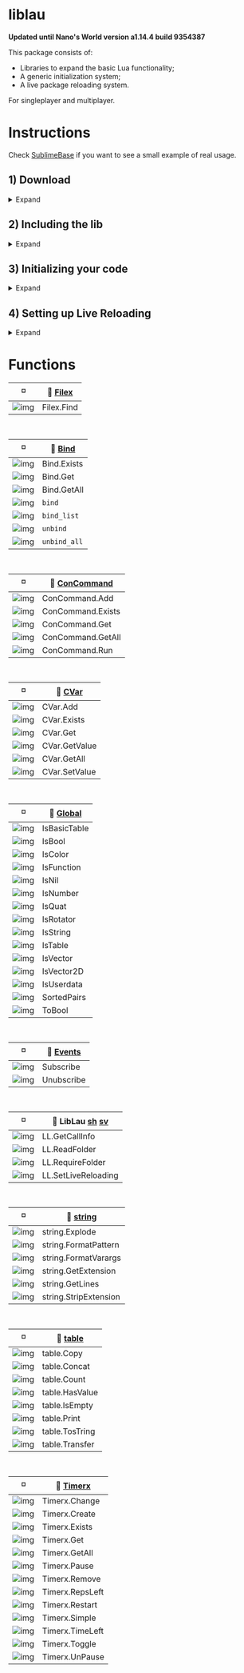 # liblau

**Updated until Nano's World version a1.14.4 build 9354387**

This package consists of:

  - Libraries to expand the basic Lua functionality;
  - A generic initialization system;
  - A live package reloading system.

For singleplayer and multiplayer.

# Instructions

Check [SublimeBase](https://github.com/Xalalau/SublimeBase) if you want to see a small example of real usage.

## 1) Download

<details>
<summary>Expand</summary><p>
Clone or download the lib, place it in your server Packages directory and rename the folder to "liblau".

```sh
git clone https://github.com/Xalalau/liblau.git
```

![image](https://user-images.githubusercontent.com/5098527/187351046-dc71d025-12ba-4882-9ae1-596449e5dc9c.png)
</p></details>

## 2) Including the lib

<details>
<summary>Expand</summary><p>
Just include the code in another package like this:

1. Choose a package or create a new one, like ``Packages/MyPack``
1. Open or create and open ``Packages/MyPack/Shared/Index.lua``
1. Write ``Call Package.RequirePackage("liblau")`` at the top of the file and save it

![image](https://user-images.githubusercontent.com/5098527/187350946-5ccfff73-af29-4b9f-a263-9a47950af288.png)

At this point all liblau's functions are already accessible on your package. Check the console after reloading the packages/game:

![image](https://user-images.githubusercontent.com/5098527/187351831-33861c2a-538f-460e-8acf-9c31f3719194.png)

</p></details>

## 3) Initializing your code

<details>
<summary>Expand</summary><p>
You can simply write your code as usual, but if you want to give a try there's a included loading system that's pretty straight forward.

All you need to do is set up your file structure following this logic:
> - /Server/Lib1.lua
> - /Server/Subfolder/ICanSafelyAccessLib1GlobalVariables.lua
> - /Server/Subfolder/Zz_ImTheLastFileBecauseOfTheAlphabeticalOrder.lua

E.g.

![image](https://user-images.githubusercontent.com/5098527/187353323-7e503e2c-4ac8-47f9-8518-a4c4b65f8c09.png)

And add this line to Index.lua (in this case on the server):
> LL.RequireScope(Package.GetFiles())

![image](https://user-images.githubusercontent.com/5098527/187351578-b7e7d279-24d0-4d36-97b8-818ce81e220f.png)

That's it! Reload the packages/game and check the console:

![image](https://user-images.githubusercontent.com/5098527/187355045-605ca08e-ad10-48b5-bc81-7bd4a68f28a1.png)

You can also set up a folder structure like this:
> - Packages/MyPack/Shared/IncludeMe
> - Packages/MyPack/Shared/IgnoreMe

And selectively load it (in this case on the Index.lua from the shared scope):
> LL.RequireFolder("IncludeMe", Package.GetFiles())
</p></details>

## 4) Setting up Live Reloading

<details>
<summary>Expand</summary><p>
To facilitate development you can configure some folders to reload the packages if any file inside them is updated. This procedure is always set up on the server side.

1. Choose a folder like ``Scope/MyAddon``. e.g _Client/FlyingCars_
1. Open or create and open ``Server/Index.lua``
1. Call ``LL.SetLiveReloading("Client", "MyAddon", Package.GetFiles())``. e.g _LL.SetLiveReloading("Client", "FlyingCars", Package.GetFiles())_

The available scope options are "Shared", "Server", "Client" and "All". "All" is a shortcut to configure all the scopes at once.

E.g.

![image](https://user-images.githubusercontent.com/5098527/187356233-0ad2bd5e-f267-425d-835e-79784460791a.png)

![image](https://user-images.githubusercontent.com/5098527/187356453-31a43243-2020-4974-a54d-1effdb6444bb.png)

</p></details>

# Functions

<!---
  Shared: https://i.imgur.com/jsK5p2b.png
  Server: https://i.imgur.com/0QDsDU6.png
  Client: https://i.imgur.com/NTaK5Vd.png

  Shared Command: https://i.imgur.com/sNwqGrO.png
  Server Command: https://i.imgur.com/18cor6U.png
  Client Command: https://i.imgur.com/DEGvkBi.png
 --->

:white_medium_small_square: | 🔗 [Filex](https://github.com/Xalalau/liblau/blob/master/Shared/libs/sub/Filex.lua)
------------ | -------------
![img](https://i.imgur.com/jsK5p2b.png) | Filex.Find

<br/>

:white_medium_small_square: | 🔗 [Bind](https://github.com/Xalalau/liblau/blob/master/Client/libs/Bind.lua)
------------ | -------------
![img](https://i.imgur.com/NTaK5Vd.png) | Bind.Exists
![img](https://i.imgur.com/NTaK5Vd.png) | Bind.Get
![img](https://i.imgur.com/NTaK5Vd.png) | Bind.GetAll
![img](https://i.imgur.com/DEGvkBi.png) | ```bind```
![img](https://i.imgur.com/DEGvkBi.png) | ```bind_list```
![img](https://i.imgur.com/DEGvkBi.png) | ```unbind```
![img](https://i.imgur.com/DEGvkBi.png) | ```unbind_all```

<br/>

:white_medium_small_square: | 🔗 [ConCommand](https://github.com/Xalalau/liblau/blob/master/Shared/libs/sub/ConCommand.lua)
------------ | -------------
![img](https://i.imgur.com/jsK5p2b.png) | ConCommand.Add
![img](https://i.imgur.com/jsK5p2b.png) | ConCommand.Exists
![img](https://i.imgur.com/jsK5p2b.png) | ConCommand.Get
![img](https://i.imgur.com/jsK5p2b.png) | ConCommand.GetAll
![img](https://i.imgur.com/jsK5p2b.png) | ConCommand.Run

<br/>

:white_medium_small_square: | 🔗 [CVar](https://github.com/Xalalau/liblau/blob/master/Shared/libs/sub/CVar.lua)
------------ | -------------
![img](https://i.imgur.com/jsK5p2b.png) | CVar.Add
![img](https://i.imgur.com/jsK5p2b.png) | CVar.Exists
![img](https://i.imgur.com/jsK5p2b.png) | CVar.Get
![img](https://i.imgur.com/jsK5p2b.png) | CVar.GetValue
![img](https://i.imgur.com/jsK5p2b.png) | CVar.GetAll
![img](https://i.imgur.com/jsK5p2b.png) | CVar.SetValue

<br/>

:white_medium_small_square: | 🔗 [Global](https://github.com/Xalalau/liblau/blob/master/Shared/liblau/global.lua)
------------ | -------------
![img](https://i.imgur.com/jsK5p2b.png) | IsBasicTable
![img](https://i.imgur.com/jsK5p2b.png) | IsBool
![img](https://i.imgur.com/jsK5p2b.png) | IsColor
![img](https://i.imgur.com/jsK5p2b.png) | IsFunction
![img](https://i.imgur.com/jsK5p2b.png) | IsNil
![img](https://i.imgur.com/jsK5p2b.png) | IsNumber
![img](https://i.imgur.com/jsK5p2b.png) | IsQuat
![img](https://i.imgur.com/jsK5p2b.png) | IsRotator
![img](https://i.imgur.com/jsK5p2b.png) | IsString
![img](https://i.imgur.com/jsK5p2b.png) | IsTable
![img](https://i.imgur.com/jsK5p2b.png) | IsVector
![img](https://i.imgur.com/jsK5p2b.png) | IsVector2D
![img](https://i.imgur.com/jsK5p2b.png) | IsUserdata
![img](https://i.imgur.com/jsK5p2b.png) | SortedPairs
![img](https://i.imgur.com/jsK5p2b.png) | ToBool

<br/>

:white_medium_small_square: | 🔗 [Events](https://github.com/Xalalau/liblau/blob/master/Shared/liblau/events.lua)
------------ | -------------
![img](https://i.imgur.com/jsK5p2b.png) | Subscribe
![img](https://i.imgur.com/jsK5p2b.png) | Unubscribe

<br/>

:white_medium_small_square: | 🔗 LibLau [sh](https://github.com/Xalalau/liblau/blob/master/Shared/Index.lua) [sv](https://github.com/Xalalau/liblau/blob/master/Server/Index.lua)
------------ | -------------
![img](https://i.imgur.com/jsK5p2b.png) | LL.GetCallInfo
![img](https://i.imgur.com/jsK5p2b.png) | LL.ReadFolder
![img](https://i.imgur.com/jsK5p2b.png) | LL.RequireFolder
![img](https://i.imgur.com/0QDsDU6.png) | LL.SetLiveReloading

<br/>

:white_medium_small_square: | 🔗 [string](https://github.com/Xalalau/liblau/blob/master/Shared/libs/sub/string.lua)
------------ | -------------
![img](https://i.imgur.com/jsK5p2b.png) | string.Explode
![img](https://i.imgur.com/jsK5p2b.png) | string.FormatPattern
![img](https://i.imgur.com/jsK5p2b.png) | string.FormatVarargs
![img](https://i.imgur.com/jsK5p2b.png) | string.GetExtension
![img](https://i.imgur.com/jsK5p2b.png) | string.GetLines
![img](https://i.imgur.com/jsK5p2b.png) | string.StripExtension

<br/>

:white_medium_small_square: | 🔗 [table](https://github.com/Xalalau/liblau/blob/master/Shared/libs/sub/table.lua)
------------ | -------------
![img](https://i.imgur.com/jsK5p2b.png) | table.Copy
![img](https://i.imgur.com/jsK5p2b.png) | table.Concat
![img](https://i.imgur.com/jsK5p2b.png) | table.Count
![img](https://i.imgur.com/jsK5p2b.png) | table.HasValue
![img](https://i.imgur.com/jsK5p2b.png) | table.IsEmpty
![img](https://i.imgur.com/jsK5p2b.png) | table.Print
![img](https://i.imgur.com/jsK5p2b.png) | table.TosTring
![img](https://i.imgur.com/jsK5p2b.png) | table.Transfer

<br/>

:white_medium_small_square: | 🔗 [Timerx](https://github.com/Xalalau/liblau/blob/master/Shared/libs/sub/Timerx.lua)
------------ | -------------
![img](https://i.imgur.com/jsK5p2b.png) | Timerx.Change
![img](https://i.imgur.com/jsK5p2b.png) | Timerx.Create
![img](https://i.imgur.com/jsK5p2b.png) | Timerx.Exists
![img](https://i.imgur.com/jsK5p2b.png) | Timerx.Get
![img](https://i.imgur.com/jsK5p2b.png) | Timerx.GetAll
![img](https://i.imgur.com/jsK5p2b.png) | Timerx.Pause
![img](https://i.imgur.com/jsK5p2b.png) | Timerx.Remove
![img](https://i.imgur.com/jsK5p2b.png) | Timerx.RepsLeft
![img](https://i.imgur.com/jsK5p2b.png) | Timerx.Restart
![img](https://i.imgur.com/jsK5p2b.png) | Timerx.Simple
![img](https://i.imgur.com/jsK5p2b.png) | Timerx.TimeLeft
![img](https://i.imgur.com/jsK5p2b.png) | Timerx.Toggle
![img](https://i.imgur.com/jsK5p2b.png) | Timerx.UnPause
